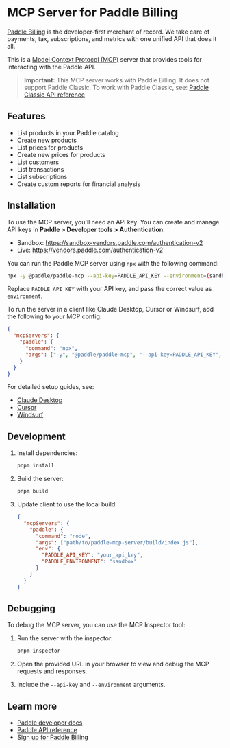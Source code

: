 # MCP Server for Paddle Billing

[Paddle Billing](https://www.paddle.com/billing?utm_source=dx&utm_medium=paddle-mcp-server) is the developer-first merchant of record. We take care of payments, tax, subscriptions, and metrics with one unified API that does it all.

This is a [Model Context Protocol (MCP)](https://modelcontextprotocol.io/introduction) server that provides tools for interacting with the Paddle API.

> **Important:** This MCP server works with Paddle Billing. It does not support Paddle Classic. To work with Paddle Classic, see: [Paddle Classic API reference](https://developer.paddle.com/classic/api-reference/1384a288aca7a-api-reference?utm_source=dx&utm_medium=paddle-mcp-server)

## Features

- List products in your Paddle catalog
- Create new products
- List prices for products
- Create new prices for products
- List customers
- List transactions
- List subscriptions
- Create custom reports for financial analysis

## Installation

To use the MCP server, you'll need an API key. You can create and manage API keys in **Paddle > Developer tools > Authentication**:

- Sandbox: https://sandbox-vendors.paddle.com/authentication-v2
- Live: https://vendors.paddle.com/authentication-v2

You can run the Paddle MCP server using `npx` with the following command:

```bash
npx -y @paddle/paddle-mcp --api-key=PADDLE_API_KEY --environment=(sandbox|production)
```

Replace `PADDLE_API_KEY` with your API key, and pass the correct value as `environment`.

To run the server in a client like Claude Desktop, Cursor or Windsurf, add the following to your MCP config:

```json
{
  "mcpServers": {
    "paddle": {
      "command": "npx",
      "args": ["-y", "@paddle/paddle-mcp", "--api-key=PADDLE_API_KEY", "--environment=(sandbox|production)"]
    }
  }
}
```

For detailed setup guides, see:

- [Claude Desktop](https://modelcontextprotocol.io/quickstart/user)
- [Cursor](https://docs.cursor.com/context/model-context-protocol)
- [Windsurf](https://docs.codeium.com/windsurf/mcp)

## Development

1. Install dependencies:

   ```bash
   pnpm install
   ```

2. Build the server:

   ```bash
   pnpm build
   ```

3. Update client to use the local build:
   ```json
   {
     "mcpServers": {
       "paddle": {
         "command": "node",
         "args": ["path/to/paddle-mcp-server/build/index.js"],
         "env": {
           "PADDLE_API_KEY": "your_api_key",
           "PADDLE_ENVIRONMENT": "sandbox"
         }
       }
     }
   }
   ```

## Debugging

To debug the MCP server, you can use the MCP Inspector tool:

1. Run the server with the inspector:

   ```bash
   pnpm inspector
   ```

2. Open the provided URL in your browser to view and debug the MCP requests and responses.

3. Include the `--api-key` and `--environment` arguments.

## Learn more

- [Paddle developer docs](https://developer.paddle.com?utm_source=dx&utm_medium=paddle-mcp-server)
- [Paddle API reference](https://developer.paddle.com/api-reference/overview?utm_source=dx&utm_medium=paddle-mcp-server)
- [Sign up for Paddle Billing](https://login.paddle.com/signup?utm_source=dx&utm_medium=paddle-mcp-server)
